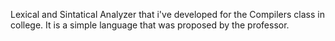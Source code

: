 Lexical and Sintatical Analyzer that i've developed for the Compilers class in college.
It is a simple language that was proposed by the professor.
